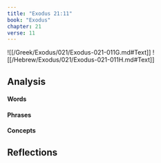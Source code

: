 ```yaml
---
title: "Exodus 21:11"
book: "Exodus"
chapter: 21
verse: 11
---
```

![[/Greek/Exodus/021/Exodus-021-011G.md#Text]]
![[/Hebrew/Exodus/021/Exodus-021-011H.md#Text]]

## Analysis

#### Words

#### Phrases

#### Concepts

## Reflections

